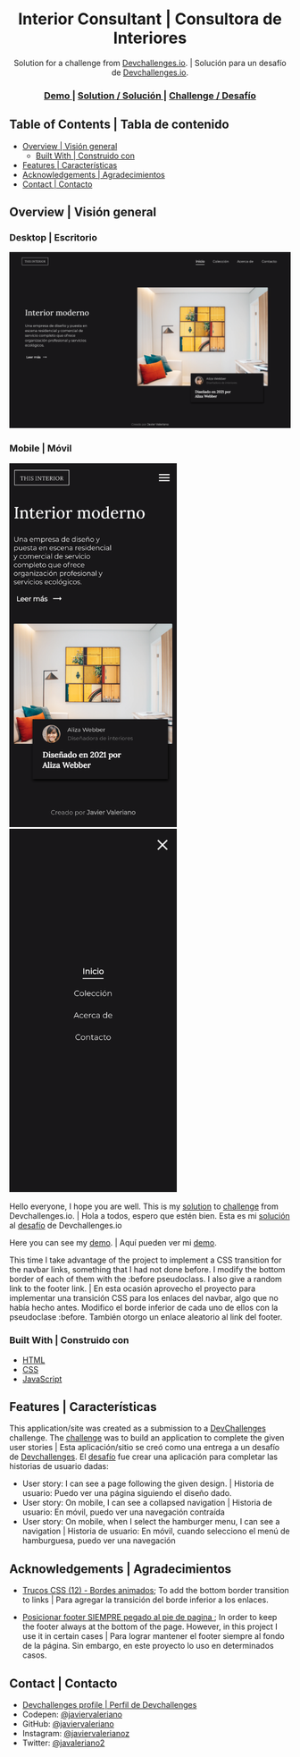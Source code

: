 <h1 align="center">Interior Consultant | Consultora de Interiores</h1>

<div align="center">
   Solution for a challenge from  <a href="http://devchallenges.io" target="_blank">Devchallenges.io</a>. | Solución para un desafío de <a href="http://devchallenges.io" target="_blank">Devchallenges.io</a>.
</div>

<div align="center">
  <h3>
    <a href="https://javiervaleriano.github.io/devchallenge-interior-consultant/">
      Demo
    </a>
    <span> | </span>
    <a href="https://{your-solution-URL}">
      Solution / Solución
    </a>
    <span> | </span>
    <a href="https://devchallenges.io/challenges/Jymh2b2FyebRTUljkNcb">
      Challenge / Desafío
    </a>
  </h3>
</div>

<!-- TABLE OF CONTENTS -->

## Table of Contents | Tabla de contenido

- [Overview | Visión general](#overview--visi%C3%B3n-general)
  - [Built With | Construido con](#built-with--construido-con)
- [Features | Características](#features--caracter%C3%ADsticas)
- [Acknowledgements | Agradecimientos](#acknowledgements--agradecimientos)
- [Contact | Contacto](#contact--contacto)

<!-- OVERVIEW -->

## Overview | Visión general

### Desktop | Escritorio
![Desktop view | Vista de escritorio](./ss_desktops.png)

### Mobile | Móvil
<img src="./ss_mobile.png" alt="mobile view | vista móvil" width="300" height="auto" />
<img src="./ss_mobile-navbar.png" alt="navbar mobile view | vista móvil de la barra de navegación" width="300" height="auto" />

Hello everyone, I hope you are well. This is my [solution]() to [challenge](https://devchallenges.io/challenges/Jymh2b2FyebRTUljkNcb) from Devchallenges.io. |
Hola a todos, espero que estén bien. Esta es mi [solución]() al [desafío](https://devchallenges.io/challenges/Jymh2b2FyebRTUljkNcb) de Devchallenges.io

Here you can see my [demo](https://javiervaleriano.github.io/devchallenge-interior-consultant/). | Aquí pueden ver mi [demo](https://javiervaleriano.github.io/devchallenge-interior-consultant/).

This time I take advantage of the project to implement a CSS transition for the navbar links, something that I had not done before. I modify the bottom border of each of them with the :before pseudoclass. I also give a random link to the footer link. |
En esta ocasión aprovecho el proyecto para implementar una transición CSS para los enlaces del navbar, algo que no había hecho antes. Modifico el borde inferior de cada uno de ellos con la pseudoclase :before. También otorgo un enlace aleatorio al link del footer.


### Built With | Construido con

<!-- This section should list any major frameworks that you built your project using. Here are a few examples.-->

- [HTML](https://developer.mozilla.org/es/docs/Learn/HTML/Introduction_to_HTML)
- [CSS](https://developer.mozilla.org/es/docs/Learn/CSS)
- [JavaScript](https://developer.mozilla.org/es/docs/Web/JavaScript)

## Features | Características

<!-- List the features of your application or follow the template. Don't share the figma file here :) -->

This application/site was created as a submission to a [DevChallenges](https://devchallenges.io/challenges) challenge. The [challenge](https://devchallenges.io/challenges/Jymh2b2FyebRTUljkNcb) was to build an application to complete the given user stories | Esta aplicación/sitio se creó como una entrega a un desafío de [Devchallenges](https://devchallenges.io/challenges). El [desafío](https://devchallenges.io/challenges/Jymh2b2FyebRTUljkNcb) fue crear una aplicación para completar las historias de usuario dadas:

- User story: I can see a page following the given design. | Historia de usuario: Puedo ver una página siguiendo el diseño dado.
- User story: On mobile, I can see a collapsed navigation | Historia de usuario: En móvil, puedo ver una navegación contraída
- User story: On mobile, when I select the hamburger menu, I can see a navigation | Historia de usuario: En móvil, cuando selecciono el menú de hamburguesa, puedo ver una navegación


## Acknowledgements | Agradecimientos

<!-- This section should list any articles or add-ons/plugins that helps you to complete the project. This is optional but it will help you in the future. For exmpale -->

- [Trucos CSS (12) - Bordes animados](https://www.youtube.com/watch?v=JZ74DJdhTfI); To add the bottom border transition to links | Para agregar la transición del borde inferior a los enlaces.

- [Posicionar footer SIEMPRE pegado al pie de pagina
](https://es.stackoverflow.com/questions/10757/posicionar-footer-siempre-pegado-al-pie-de-pagina/10758); In order to keep the footer always at the bottom of the page. However, in this project I use it in certain cases | Para lograr mantener el footer siempre al fondo de la página. Sin embargo, en este proyecto lo uso en determinados casos.

## Contact | Contacto

- [Devchallenges profile | Perfil de Devchallenges](https://devchallenges.io/portfolio/javiervaleriano)
- Codepen: [@javiervaleriano](https://codepen.io/javiervaleriano)
- GitHub: [@javiervaleriano](https://github.com/javiervaleriano)
- Instagram: [@javiervalerianoz](https://www.instagram.com/javiervalerianoz/)
- Twitter: [@javaleriano2](https://twitter.com/javaleriano2)

